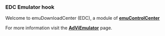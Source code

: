 ### EDC Emulator hook

Welcome to emuDownloadCenter (EDC), a module of [**emuControlCenter**](https://github.com/PhoenixInteractiveNL/emuControlCenter/wiki/)

For more information visit the [**AdViEmulator**](https://github.com/PhoenixInteractiveNL/emuDownloadCenter/wiki/Emulator-adviem#menu) page.
